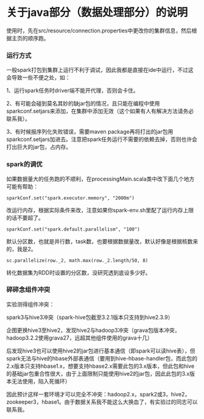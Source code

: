 # 关于java部分（数据处理部分）的说明

使用时，先在src/resource/connection.properties中更改你的集群信息，然后根据主页的顺序跑。

### 运行方式

​	一般spark打包到集群上运行不利于调试，因此我都是直接在ide中运行，不过这会导致一些不便之处，如：

1、运行spark任务时driver端不能开代理，否则会卡住。

2、有可能会碰到莫名其妙的缺jar包的情况，且只能在编程中使用sparkconf.setjars来添加，在集群中添加无效（这个如果有人有解决方法请务必联系我）。

3、有时候报序列化失败错误，需要maven package再将打出的jar包用sparkconf.setjars加进去。注意把spark任务运行不需要的依赖去掉，否则也许会打出巨大的jar包，占内存。

### spark的调优

如果数据量大的任务跑的不顺利，在processingMain.scala类中改下面几个地方可能有帮助：

```
sparkConf.set("spark.executor.memory", "2000m")
```

改运行内存，根据实际条件来改，注意如果你spark-env.sh里配了运行内存上限的话不要超了。

```
sparkConf.set("spark.default.parallelism", "100")
```

默认分区数，也就是并行数，task数，也要根据数据量改，默认好像是根据核数来的，我是2。

```
sc.parallelize(row._2, math.max(row._2.length/50, 8)
```

转化数据集为RDD时设置的分区数，没研究透到底设多少好。

### 碎碎念组件冲突

实验测得组件冲突：

spark3与hive3冲突（spark-hive包截至3.2.1版本只支持到hive2.3.9）

企图更换hive3至hive2，发现hive2与hadoop3冲突（grava包版本冲突，hadoop3.2.2使用grava27，远超其他组件使用的grava十几）

后发现hive3也可以使用hive2的jar包进行基本通信（即spark可以读hive表），但spark无法与hive的hbase外部表通信（要用到hive-hbase-handler包，而此包的2.x版本只支持hbase1.x，想要支持hbase2.x需要此包的3.x版本，但此包和hive的基础jar包重合性很大，由于上面限制只能使用hive2的jar包，因此此包的3.x版本无法使用，陷入死循环）

因此预计这样一套环境才可以完全不冲突：hadoop2.x，spark2或3，hive2，zookeeper3，hbase1。由于数据关系我不能这么大换血了，有实验过的同志可以联系我。

